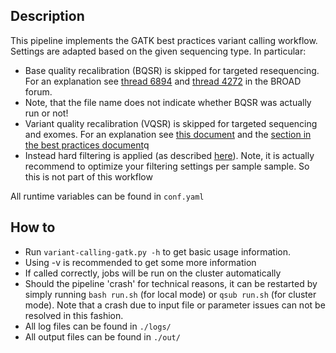 Description
-----------

This pipeline implements the GATK best practices variant calling
workflow. Settings are adapted based on the given sequencing type.
In particular:
- Base quality recalibration (BQSR) is skipped for targeted resequencing. For an explanation see
  [thread 6894](http://gatkforums.broadinstitute.org/wdl/discussion/6894/gatk-best-practices-for-exome-targeted-capture-small-region)
  and
  [thread 4272](http://gatkforums.broadinstitute.org/gatk/discussion/4272/targeted-sequencing-appropriate-to-use-baserecalibrator-bqsr-on-150m-bases-over-small-intervals)
  in the BROAD forum.
- Note, that the file name does not indicate whether BQSR was actually run or not!
- Variant quality recalibration (VQSR) is skipped for targeted sequencing and exomes. For an explanation see
  [this document](https://www.broadinstitute.org/gatk/guide/article?id=3225) and the [section in the best practices document](https://www.broadinstitute.org/gatk/guide/bp_step.php?p=2)q
- Instead hard filtering is applied (as described
  [here](https://www.broadinstitute.org/gatk/guide/article?id=3225)). Note,
  it is actually recommend to optimize your filtering settings per
  sample sample. So this is not part of this workflow


All runtime variables can be found in `conf.yaml`


How to
------

- Run `variant-calling-gatk.py -h` to get basic usage information.
- Using -v is recommended to get some more information
- If called correctly, jobs will be run on the cluster automatically
- Should the pipeline 'crash' for technical reasons, it can be restarted by simply running
  `bash run.sh` (for local mode) or `qsub run.sh` (for cluster mode).
  Note that a crash due to input file or parameter issues can not be resolved in this fashion.
- All log files can be found in `./logs/`
- All output files can be found in `./out/`





